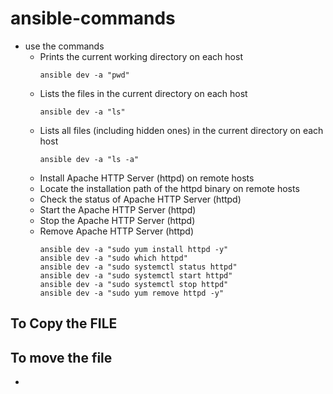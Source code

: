 # ansible-commands 
- use the commands
  - Prints the current working directory on each host 
    ```
    ansible dev -a "pwd"
    ``` 
  - Lists the files in the current directory on each host
    ```
    ansible dev -a "ls"
    ```
  - Lists all files (including hidden ones) in the current directory on each host
    ```
    ansible dev -a "ls -a"
    ```
  - Install Apache HTTP Server (httpd) on remote hosts
  - Locate the installation path of the httpd binary on remote hosts
  - Check the status of Apache HTTP Server (httpd)
  - Start the Apache HTTP Server (httpd)
  - Stop the Apache HTTP Server (httpd)
  - Remove Apache HTTP Server (httpd)
    ```
    ansible dev -a "sudo yum install httpd -y"
    ansible dev -a "sudo which httpd"
    ansible dev -a "sudo systemctl status httpd"
    ansible dev -a "sudo systemctl start httpd"
    ansible dev -a "sudo systemctl stop httpd"
    ansible dev -a "sudo yum remove httpd -y"
    ```
    
    
## To Copy the FILE

## To move the file
- 


